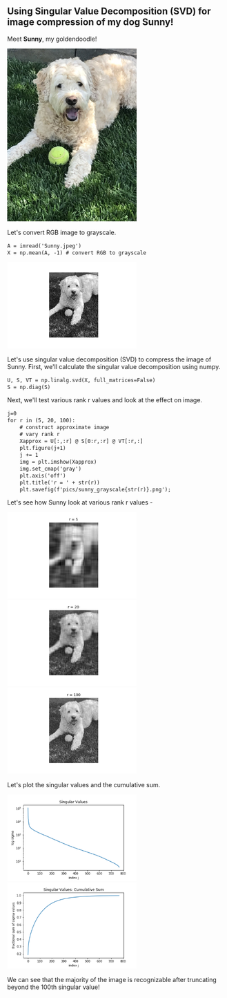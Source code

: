 ## Using Singular Value Decomposition (SVD) for image compression of my dog Sunny!

Meet **Sunny**, my goldendoodle!

<img src='pics/Sunny.jpeg' width="300">

Let's convert RGB image to grayscale.

```
A = imread('Sunny.jpeg')
X = np.mean(A, -1) # convert RGB to grayscale
```

<img src='pics/sunny_grayscale.png' width="300">


Let's use singular value decomposition (SVD) to compress the image of Sunny.
First, we'll calculate the singular value decomposition using numpy.

```
U, S, VT = np.linalg.svd(X, full_matrices=False)
S = np.diag(S)
```


Next, we'll test various rank r values and look at the effect on image.

```
j=0
for r in (5, 20, 100):
    # construct approximate image
    # vary rank r
    Xapprox = U[:,:r] @ S[0:r,:r] @ VT[:r,:]
    plt.figure(j+1)
    j += 1
    img = plt.imshow(Xapprox)
    img.set_cmap('gray')
    plt.axis('off')
    plt.title('r = ' + str(r))
    plt.savefig(f'pics/sunny_grayscale{str(r)}.png');
```

Let's see how Sunny look at various rank r values -

<img src='pics/sunny_grayscale5.png' width="300">
<img src='pics/sunny_grayscale20.png' width="300">
<img src='pics/sunny_grayscale100.png' width="300">


Let's plot the singular values and the cumulative sum.


<img src='pics/singular_values.png' width="300">
<img src='pics/cum_sum.png' width="300">

We can see that the majority of the image is recognizable after truncating beyond the 100th singular value!